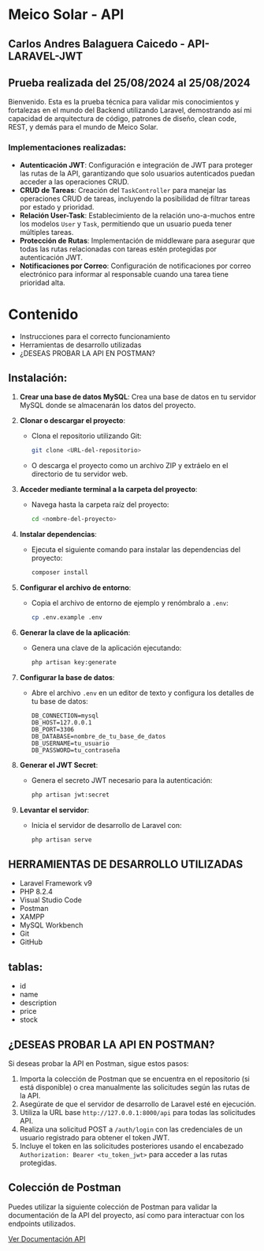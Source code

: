 
# Meico Solar - API 
## Carlos Andres Balaguera Caicedo - API- LARAVEL-JWT

## Prueba realizada del 25/08/2024 al 25/08/2024

Bienvenido. Esta es la prueba técnica para validar mis conocimientos y fortalezas en el mundo del Backend utilizando Laravel, demostrando así mi capacidad de arquitectura de código, patrones de diseño, clean code, REST, y demás para el mundo de Meico Solar.

### Implementaciones realizadas:

- **Autenticación JWT**: Configuración e integración de JWT para proteger las rutas de la API, garantizando que solo usuarios autenticados puedan acceder a las operaciones CRUD.
- **CRUD de Tareas**: Creación del `TaskController` para manejar las operaciones CRUD de tareas, incluyendo la posibilidad de filtrar tareas por estado y prioridad.
- **Relación User-Task**: Establecimiento de la relación uno-a-muchos entre los modelos `User` y `Task`, permitiendo que un usuario pueda tener múltiples tareas.
- **Protección de Rutas**: Implementación de middleware para asegurar que todas las rutas relacionadas con tareas estén protegidas por autenticación JWT.
- **Notificaciones por Correo**: Configuración de notificaciones por correo electrónico para informar al responsable cuando una tarea tiene prioridad alta.


# Contenido
* Instrucciones para el correcto funcionamiento
* Herramientas de desarrollo utilizadas
* ¿DESEAS PROBAR LA API EN POSTMAN?

## Instalación:
1. **Crear una base de datos MySQL**: Crea una base de datos en tu servidor MySQL donde se almacenarán los datos del proyecto.

2. **Clonar o descargar el proyecto**:
    - Clona el repositorio utilizando Git:
      ```bash
      git clone <URL-del-repositorio>
      ```
    - O descarga el proyecto como un archivo ZIP y extráelo en el directorio de tu servidor web.

3. **Acceder mediante terminal a la carpeta del proyecto**:
    - Navega hasta la carpeta raíz del proyecto:
      ```bash
      cd <nombre-del-proyecto>
      ```

4. **Instalar dependencias**:
    - Ejecuta el siguiente comando para instalar las dependencias del proyecto:
      ```bash
      composer install
      ```

5. **Configurar el archivo de entorno**:
    - Copia el archivo de entorno de ejemplo y renómbralo a `.env`:
      ```bash
      cp .env.example .env
      ```

6. **Generar la clave de la aplicación**:
    - Genera una clave de la aplicación ejecutando:
      ```bash
      php artisan key:generate
      ```

7. **Configurar la base de datos**:
    - Abre el archivo `.env` en un editor de texto y configura los detalles de tu base de datos:
      ```plaintext
      DB_CONNECTION=mysql
      DB_HOST=127.0.0.1
      DB_PORT=3306
      DB_DATABASE=nombre_de_tu_base_de_datos
      DB_USERNAME=tu_usuario
      DB_PASSWORD=tu_contraseña
      ```

8. **Generar el JWT Secret**:
    - Genera el secreto JWT necesario para la autenticación:
      ```bash
      php artisan jwt:secret
      ```
      
9. **Levantar el servidor**:
    - Inicia el servidor de desarrollo de Laravel con:
      ```bash
      php artisan serve
      ```

## HERRAMIENTAS DE DESARROLLO UTILIZADAS
* Laravel Framework v9
* PHP 8.2.4 
* Visual Studio Code
* Postman
* XAMPP
* MySQL Workbench
* Git
* GitHub

## tablas:
* id
* name
* description
* price
* stock

## ¿DESEAS PROBAR LA API EN POSTMAN?
Si deseas probar la API en Postman, sigue estos pasos:
1. Importa la colección de Postman que se encuentra en el repositorio (si está disponible) o crea manualmente las solicitudes según las rutas de la API.
2. Asegúrate de que el servidor de desarrollo de Laravel esté en ejecución.
3. Utiliza la URL base `http://127.0.0.1:8000/api` para todas las solicitudes API.
4. Realiza una solicitud POST a `/auth/login` con las credenciales de un usuario registrado para obtener el token JWT.
5. Incluye el token en las solicitudes posteriores usando el encabezado `Authorization: Bearer <tu_token_jwt>` para acceder a las rutas protegidas.

## Colección de Postman

Puedes utilizar la siguiente colección de Postman para validar la documentación de la API del proyecto, así como para interactuar con los endpoints utilizados.

<a href="https://documenter.getpostman.com/view/28758682/2sAXjF9v2e" target="_blank">Ver Documentación API</a>
